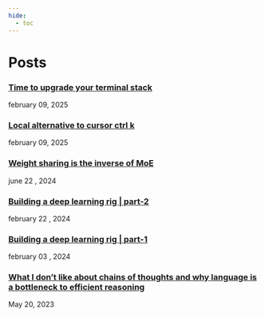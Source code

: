 ```yaml
---
hide:
  - toc
---
```

# Posts

### [Time to upgrade your terminal stack](blogs/terminal/time_to_upgrade_your_terminal_stack.md)
february 09, 2025

### [Local alternative to cursor ctrl k](blogs/llm_terminal/cursoc_ctrlk_in_terminal.md)
february 09, 2025

### [Weight sharing is the inverse of MoE](blogs/moe_is_the_inverse_of_weight_sharing/blog.md)
june 22 , 2024

### [Building a deep learning rig | part-2](blogs/rig/part_2.md)
february 22 , 2024


### [Building a deep learning rig | part-1](blogs/rig/part_1.md)
february 03 , 2024


### [What I don’t like about chains of thoughts and why language is a bottleneck to efficient reasoning](blogs/cot/blog.md)
May 20, 2023

